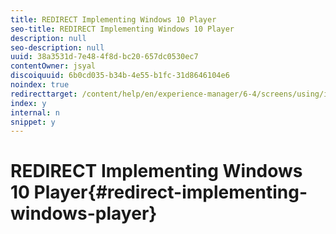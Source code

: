 ```yaml
---
title: REDIRECT Implementing Windows 10 Player
seo-title: REDIRECT Implementing Windows 10 Player
description: null
seo-description: null
uuid: 38a3531d-7e48-4f8d-bc20-657dc0530ec7
contentOwner: jsyal
discoiquuid: 6b0cd035-b34b-4e55-b1fc-31d8646104e6
noindex: true
redirecttarget: /content/help/en/experience-manager/6-4/screens/using/implementing-windows-player
index: y
internal: n
snippet: y
---
```


# REDIRECT Implementing Windows 10 Player{#redirect-implementing-windows-player}

